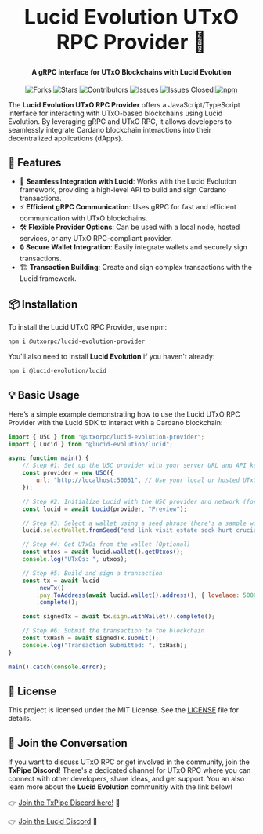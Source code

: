 <div align="center">
  <h1 style="font-size: 3em;">Lucid Evolution UTxO RPC Provider 🚀</h1>
  <h4>A gRPC interface for UTxO Blockchains with Lucid Evolution</h4>
</div>
<div align="center">

  ![Forks](https://img.shields.io/github/forks/utxorpc/lucid-evolution-provider.svg?style=social) 
  ![Stars](https://img.shields.io/github/stars/utxorpc/lucid-evolution-provider.svg?style=social) 
  ![Contributors](https://img.shields.io/github/contributors/utxorpc/lucid-evolution-provider.svg) 
  ![Issues](https://img.shields.io/github/issues/utxorpc/lucid-evolution-provider.svg) 
  ![Issues Closed](https://img.shields.io/github/issues-closed/utxorpc/lucid-evolution-provider.svg) 
  <a href="https://www.npmjs.com/package/@utxorpc/lucid-evolution-provider">
    <img src="https://img.shields.io/npm/v/@utxorpc/lucid-evolution-provider.svg" alt="npm">
  </a>
</div>

The **Lucid Evolution UTxO RPC Provider** offers a JavaScript/TypeScript interface for interacting with UTxO-based blockchains using Lucid Evolution. By leveraging gRPC and UTxO RPC, it allows developers to seamlessly integrate Cardano blockchain interactions into their decentralized applications (dApps).

## 🌟 Features

- 🔗 **Seamless Integration with Lucid**: Works with the Lucid Evolution framework, providing a high-level API to build and sign Cardano transactions.
- ⚡️ **Efficient gRPC Communication**: Uses gRPC for fast and efficient communication with UTxO blockchains.
- 🛠 **Flexible Provider Options**: Can be used with a local node, hosted services, or any UTxO RPC-compliant provider.
- 🔒 **Secure Wallet Integration**: Easily integrate wallets and securely sign transactions.
- 🏗 **Transaction Building**: Create and sign complex transactions with the Lucid framework.

## 📦 Installation

To install the Lucid UTxO RPC Provider, use npm:

```bash
npm i @utxorpc/lucid-evolution-provider
```

You'll also need to install **Lucid Evolution** if you haven't already:

```bash
npm i @lucid-evolution/lucid
```

## 💡 Basic Usage

Here’s a simple example demonstrating how to use the Lucid UTxO RPC Provider with the Lucid SDK to interact with a Cardano blockchain:

```javascript
import { U5C } from "@utxorpc/lucid-evolution-provider";
import { Lucid } from "@lucid-evolution/lucid";

async function main() {
    // Step #1: Set up the U5C provider with your server URL and API key
    const provider = new U5C({
        url: "http://localhost:50051", // Use your local or hosted UTxO RPC service
    });

    // Step #2: Initialize Lucid with the U5C provider and network (for now we'll use Preview network)
    const lucid = await Lucid(provider, "Preview");

    // Step #3: Select a wallet using a seed phrase (here's a sample working wallet)
    lucid.selectWallet.fromSeed("end link visit estate sock hurt crucial forum eagle earn idle laptop wheat rookie when hard suffer duty kingdom clerk glide mechanic debris jar");

    // Step #4: Get UTxOs from the wallet (Optional)
    const utxos = await lucid.wallet().getUtxos();
    console.log("UTxOs: ", utxos);

    // Step #5: Build and sign a transaction
    const tx = await lucid
        .newTx()
        .pay.ToAddress(await lucid.wallet().address(), { lovelace: 5000000n })
        .complete();

    const signedTx = await tx.sign.withWallet().complete();

    // Step #6: Submit the transaction to the blockchain
    const txHash = await signedTx.submit();
    console.log("Transaction Submitted: ", txHash);
}

main().catch(console.error);
```

## 📜 License

This project is licensed under the MIT License. See the [LICENSE](./LICENSE) file for details.

## 👥 Join the Conversation
If you want to discuss UTxO RPC or get involved in the community, join the **TxPipe Discord**! There's a dedicated channel for UTxO RPC where you can connect with other developers, share ideas, and get support. You an also learn more about the **Lucid Evolution** communitiy with the link below!

👉 [Join the TxPipe Discord here!](https://discord.gg/nbkJdPnKHm) 💬

👉 [Join the Lucid Discord](https://discord.gg/s89P9gpEff) 💬
